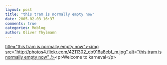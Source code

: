 ```yaml
---
layout: post
title: "this tram is normally empty now"
date: 2005-02-03 16:37
comments: true
categories: Moblog
author: Oliver Thylmann
---
```



[ title=&quot;this tram is normally empty now&quot;&gt;&lt;img src=&quot;http://photos4.flickr.com/4211302_cb916a8ebf_m.jpg&quot; alt=&quot;this tram is normally empty now&quot; /&gt;](http://www.flickr.com/photos/oliver/4211302/)&lt;p&gt;Welcome to karneval&lt;/p&gt;


